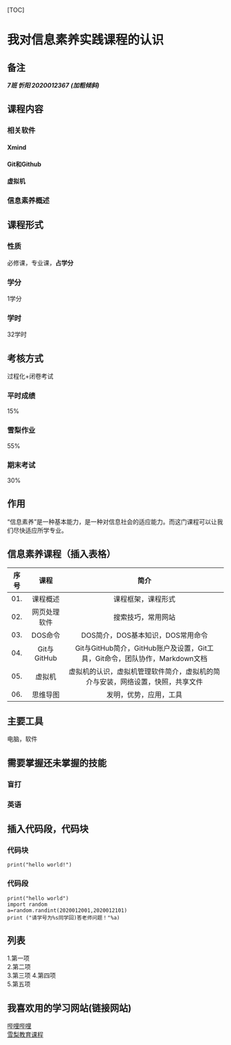 [TOC]
#  我对信息素养实践课程的认识  
## 备注
***7班 忻阳 2020012367***  ***(加粗倾斜)***
## 课程内容 
### 相关软件   
#### Xmind 
#### Git和Github  
#### 虚拟机
### 信息素养概述  
## 课程形式  
### 性质  
必修课，专业课，**占学分**
### 学分  
1学分
### 学时  
32学时
## 考核方式  
过程化+闭卷考试
### 平时成绩  
15%
### 雪梨作业  
55%
### 期末考试  
30%
## 作用
“信息素养”是一种基本能力，是一种对信息社会的适应能力。而这门课程可以让我们尽快适应所学专业。
　
## 信息素养课程（插入表格）  
|序号|课程|简介|
|:-:|:-:|:-:|
|01.|课程概述|课程框架，课程形式|
|02.|网页处理软件|搜索技巧，常用网站|
|03.|DOS命令|DOS简介，DOS基本知识，DOS常用命令|
|04.|Git与GitHub|Git与GitHub简介，GitHub账户及设置，Git工具，Git命令，团队协作，Markdown文档|
|05.|虚拟机|虚拟机的认识，虚拟机管理软件简介，虚拟机的简介与安装，网络设置，快照，共享文件|
|06.|思维导图|发明，优势，应用，工具|
## 主要工具  
电脑，软件  
## 需要掌握还未掌握的技能  
### 盲打  
### 英语  
## 插入代码段，代码块  
### 代码块  
`print("hello world!")`
### 代码段  
```
print("hello world")
import random
a=random.randint(2020012001,2020012101)
print ("请学号为%s同学回)答老师问题！"%a)
```
## 列表  
1.第一项  
2.第二项  
3.第三项
4.第四项  
5.第五项  
##  我喜欢用的学习网站(链接网站)  
[哔哩哔哩](https://www.bilibili.com/)  
[雪梨教育课程](http://www.edu2act.cn/course/)









